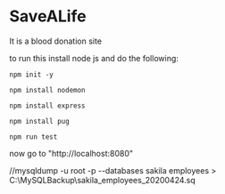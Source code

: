 # SaveALife

It is a blood donation site

to run this 
install node js and do the following:

```
npm init -y
``` 
```
npm install nodemon
```
```
npm install express
```
```
npm install pug
```
```
npm run test
```
now go to "http://localhost:8080" 

//mysqldump -u root -p --databases sakila employees > C:\MySQLBackup\sakila_employees_20200424.sq